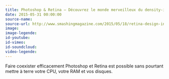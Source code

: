 ```yaml
---
title: Photoshop & Retina – Découvrez le monde merveilleux du density-independent pixel
date: 2015-05-31 00:00:00
source-name:
source-url: http://www.smashingmagazine.com/2015/05/18/retina-design-in-photoshop/
image:
image-legende:
id-youtube:
id-vimeo:
id-soundcloud:
video-legende:
---
```


Faire coexister efficacement Photoshop et Retina est possible sans pourtant mettre à terre votre CPU, votre RAM et vos disques.
